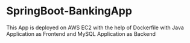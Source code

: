 # SpringBoot-BankingApp
This App is deployed on AWS EC2 with the help of Dockerfile with Java Application as Frontend and MySQL Application as Backend
